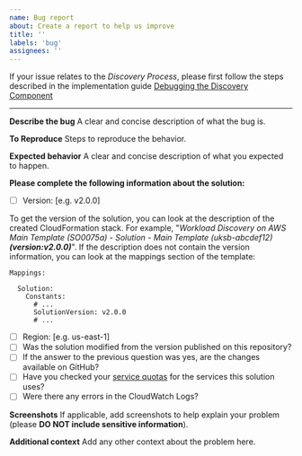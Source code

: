 ```yaml
---
name: Bug report
about: Create a report to help us improve
title: ''
labels: 'bug'
assignees: ''
---
```


If your issue relates to the _Discovery Process_, please first follow the steps described in the implementation guide [Debugging the Discovery Component](https://aws-solutions.github.io/workload-discovery-on-aws/workload-discovery-on-aws/2.0/debugging-the-discovery-component.html)

---

**Describe the bug**
A clear and concise description of what the bug is.

**To Reproduce**
Steps to reproduce the behavior.

**Expected behavior**
A clear and concise description of what you expected to happen.

**Please complete the following information about the solution:**

- [ ] Version: [e.g. v2.0.0]

To get the version of the solution, you can look at the description of the created CloudFormation stack. 
For example, "_Workload Discovery on AWS Main Template (SO0075a) - Solution - Main Template (uksb-abcdef12) **(version:v2.0.0)**_". If the description does not contain the version information, 
you can look at the mappings section of the template:

```yanl
Mappings:

  Solution:
    Constants:
      # ...
      SolutionVersion: v2.0.0
      # ...
```

- [ ] Region: [e.g. us-east-1]
- [ ] Was the solution modified from the version published on this repository?
- [ ] If the answer to the previous question was yes, are the changes available on GitHub?
- [ ] Have you checked your [service quotas](https://docs.aws.amazon.com/general/latest/gr/aws_service_limits.html) for the 
services this solution uses?
- [ ] Were there any errors in the CloudWatch Logs?

**Screenshots**
If applicable, add screenshots to help explain your problem (please **DO NOT include sensitive information**).

**Additional context**
Add any other context about the problem here.
